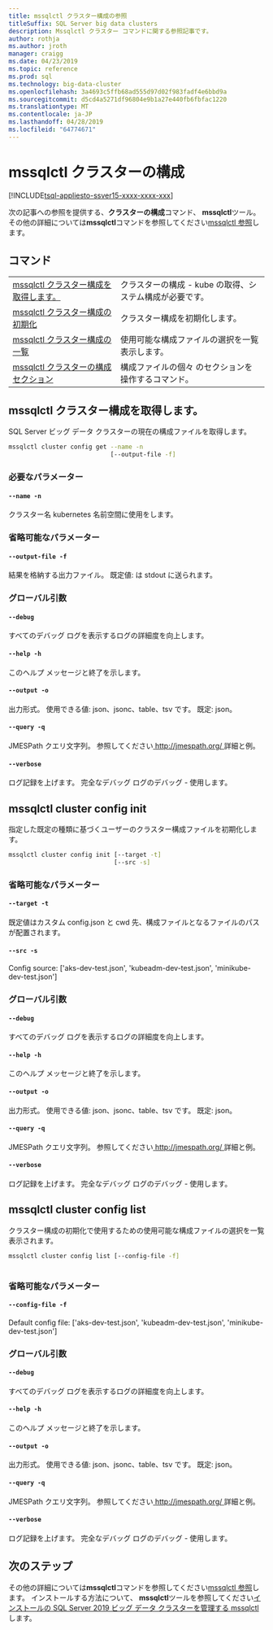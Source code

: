 ```yaml
---
title: mssqlctl クラスター構成の参照
titleSuffix: SQL Server big data clusters
description: Mssqlctl クラスター コマンドに関する参照記事です。
author: rothja
ms.author: jroth
manager: craigg
ms.date: 04/23/2019
ms.topic: reference
ms.prod: sql
ms.technology: big-data-cluster
ms.openlocfilehash: 3a4693c5ffb68ad555d97d02f983fadf4e6bbd9a
ms.sourcegitcommit: d5cd4a5271df96804e9b1a27e440fb6fbfac1220
ms.translationtype: MT
ms.contentlocale: ja-JP
ms.lasthandoff: 04/28/2019
ms.locfileid: "64774671"
---
```

# <a name="mssqlctl-cluster-config"></a>mssqlctl クラスターの構成

[!INCLUDE[tsql-appliesto-ssver15-xxxx-xxxx-xxx](../includes/tsql-appliesto-ssver15-xxxx-xxxx-xxx.md)]

次の記事への参照を提供する、**クラスターの構成**コマンド、 **mssqlctl**ツール。 その他の詳細については**mssqlctl**コマンドを参照してください[mssqlctl 参照](reference-mssqlctl.md)します。

## <a name="commands"></a>コマンド
|     |     |
| --- | --- |
[mssqlctl クラスター構成を取得します。](#mssqlctl-cluster-config-get) | クラスターの構成 - kube の取得、システム構成が必要です。
[mssqlctl クラスター構成の初期化](#mssqlctl-cluster-config-init) | クラスター構成を初期化します。
[mssqlctl クラスター構成の一覧](#mssqlctl-cluster-config-list) | 使用可能な構成ファイルの選択を一覧表示します。
[mssqlctl クラスターの構成セクション](reference-mssqlctl-cluster-config-section.md) | 構成ファイルの個々 のセクションを操作するコマンド。
## <a name="mssqlctl-cluster-config-get"></a>mssqlctl クラスター構成を取得します。
SQL Server ビッグ データ クラスターの現在の構成ファイルを取得します。
```bash
mssqlctl cluster config get --name -n 
                            [--output-file -f]
```
### <a name="required-parameters"></a>必要なパラメーター
#### `--name -n`
クラスター名 kubernetes 名前空間に使用をします。
### <a name="optional-parameters"></a>省略可能なパラメーター
#### `--output-file -f`
結果を格納する出力ファイル。 既定値: は stdout に送られます。
### <a name="global-arguments"></a>グローバル引数
#### `--debug`
すべてのデバッグ ログを表示するログの詳細度を向上します。
#### `--help -h`
このヘルプ メッセージと終了を示します。
#### `--output -o`
出力形式。  使用できる値: json、jsonc、table、tsv です。  既定: json。
#### `--query -q`
JMESPath クエリ文字列。 参照してください[ http://jmespath.org/ ](http://jmespath.org/])詳細と例。
#### `--verbose`
ログ記録を上げます。 完全なデバッグ ログのデバッグ - 使用します。
## <a name="mssqlctl-cluster-config-init"></a>mssqlctl cluster config init
指定した既定の種類に基づくユーザーのクラスター構成ファイルを初期化します。
```bash
mssqlctl cluster config init [--target -t] 
                             [--src -s]
```
### <a name="optional-parameters"></a>省略可能なパラメーター
#### `--target -t`
既定値はカスタム config.json と cwd 先、構成ファイルとなるファイルのパスが配置されます。
#### `--src -s`
Config source: ['aks-dev-test.json', 'kubeadm-dev-test.json', 'minikube-dev-test.json']
### <a name="global-arguments"></a>グローバル引数
#### `--debug`
すべてのデバッグ ログを表示するログの詳細度を向上します。
#### `--help -h`
このヘルプ メッセージと終了を示します。
#### `--output -o`
出力形式。  使用できる値: json、jsonc、table、tsv です。  既定: json。
#### `--query -q`
JMESPath クエリ文字列。 参照してください[ http://jmespath.org/ ](http://jmespath.org/])詳細と例。
#### `--verbose`
ログ記録を上げます。 完全なデバッグ ログのデバッグ - 使用します。
## <a name="mssqlctl-cluster-config-list"></a>mssqlctl cluster config list
クラスター構成の初期化で使用するための使用可能な構成ファイルの選択を一覧表示されます。
```bash
mssqlctl cluster config list [--config-file -f] 
                             
```
### <a name="optional-parameters"></a>省略可能なパラメーター
#### `--config-file -f`
Default config file: ['aks-dev-test.json', 'kubeadm-dev-test.json', 'minikube-dev-test.json']
### <a name="global-arguments"></a>グローバル引数
#### `--debug`
すべてのデバッグ ログを表示するログの詳細度を向上します。
#### `--help -h`
このヘルプ メッセージと終了を示します。
#### `--output -o`
出力形式。  使用できる値: json、jsonc、table、tsv です。  既定: json。
#### `--query -q`
JMESPath クエリ文字列。 参照してください[ http://jmespath.org/ ](http://jmespath.org/])詳細と例。
#### `--verbose`
ログ記録を上げます。 完全なデバッグ ログのデバッグ - 使用します。

## <a name="next-steps"></a>次のステップ

その他の詳細については**mssqlctl**コマンドを参照してください[mssqlctl 参照](reference-mssqlctl.md)します。 インストールする方法について、 **mssqlctl**ツールを参照してください[インストールの SQL Server 2019 ビッグ データ クラスターを管理する mssqlctl](deploy-install-mssqlctl.md)します。